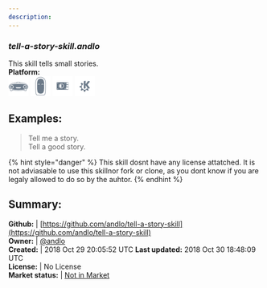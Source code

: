 ```yaml
---
description: 
---
```


### _tell-a-story-skill.andlo_  
This skill tells small stories.  
**Platform:**  
 ![Mark I](../.gitbook/assets/mark-1-icon.png)  ![Mark II](../.gitbook/assets/mark-2-icon.png)  ![Picroft](../.gitbook/assets/picroft-icon.png)  ![plasmoid](../.gitbook/assets/kde.png)   
## Examples:  
> Tell me a story.  
> Tell a good story.  
  
{% hint style="danger" %}
This skill dosnt have any license attatched. It is not adviasable to use this skillnor fork or clone, as you dont know if you are legaly allowed to do so by the auhtor.
{% endhint %}
  
## Summary:  
**Github:** | [https://github.com/andlo/tell-a-story-skill](https://github.com/andlo/tell-a-story-skill)  
**Owner:** | [@andlo](https://github.com/andlo)  
**Created:** | 2018 Oct 29 20:05:52 UTC  **Last updated:** 2018 Oct 30 18:48:09 UTC  
**License:** | No License  
**Market status:** | [Not in Market](https://market.mycroft.ai/skill/)  
